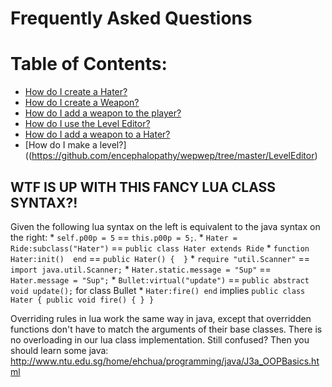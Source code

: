 **Frequently Asked Questions**
=======================

Table of Contents:
==================
* [How do I create a Hater?](https://github.com/encephalopathy/wepwep/tree/master/branches/pewpew_corona_port/com/game/enemies)
* [How do I create a Weapon?](https://github.com/encephalopathy/wepwep/tree/master/branches/pewpew_corona_port/com/game/weapons)
* [How do I add a weapon to the player?](https://github.com/encephalopathy/wepwep/tree/master/branches/pewpew_corona_port/com/equipmenu)
* [How do I use the Level Editor?](https://github.com/encephalopathy/wepwep/tree/master/LevelEditor)
* [How do I add a weapon to a Hater?](https://github.com/encephalopathy/wepwep/tree/master/LevelEditor)
* [How do I make a level?]((https://github.com/encephalopathy/wepwep/tree/master/LevelEditor)

WTF IS UP WITH THIS FANCY LUA CLASS SYNTAX?!
-------------------------------------------------------------------------------------
Given the following lua syntax on the left is equivalent to the java syntax on the right:
      *  `self.p00p = 5` == `this.p00p = 5;`.
      * `Hater = Ride:subclass("Hater")` == `public class Hater extends Ride`
      * `function Hater:init() 
        end` == `public Hater() {  }`
      * `require "util.Scanner"` == `import java.util.Scanner;`
      * `Hater.static.message = "Sup"` == `Hater.message = "Sup";`
      * `Bullet:virtual("update")` == `public abstract void update();` for class Bullet
      * `Hater:fire() end` implies `public class Hater { public void fire() { } }`

Overriding rules in lua work the same way in java, except that overridden functions don't have to match the arguments of their base classes.  There is no overloading in our lua class implementation.  Still confused?  Then you should learn some java: <http://www.ntu.edu.sg/home/ehchua/programming/java/J3a_OOPBasics.html>
